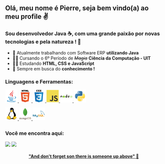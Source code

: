 <h2 align="left">Olá, meu nome é Pierre, seja bem vindo(a) ao meu profile ✌️</h1>
<h3 align="left">Sou desenvolvedor Java ☕, com uma grande paixão por novas tecnologias e pela natureza ! 🌳</h3>

- 💼 Atualmente trabalhando com Software ERP **utilizando Java**
- :mage_man: Cursando o 6º Período de *<s>Magia</s>* **Ciência da Computação - UIT**
- 👨‍💻 Estudando **HTML, CSS e JavaScript**
- 🌟 Sempre em busca do **conhecimento !**


<h3 align="left">Linguagens e Ferramentas:</h3>
<p align="left"> 
<a href="https://www.java.com" target="_blank"> <img src="https://raw.githubusercontent.com/devicons/devicon/master/icons/java/java-original.svg" alt="java" width="40" height="40"/> </a> <a href="https://www.w3.org/html/" target="_blank"> <img src="https://raw.githubusercontent.com/devicons/devicon/master/icons/html5/html5-original-wordmark.svg" alt="html5" width="40" height="40"/> </a> <a href="https://www.w3schools.com/css/" target="_blank"> <img src="https://raw.githubusercontent.com/devicons/devicon/master/icons/css3/css3-original-wordmark.svg" alt="css3" width="40" height="40"/> </a> <a href="https://developer.mozilla.org/en-US/docs/Web/JavaScript" target="_blank"> <img src="https://raw.githubusercontent.com/devicons/devicon/master/icons/javascript/javascript-original.svg" alt="javascript" width="40" height="40"/> </a> <a href="https://nodejs.org" target="_blank"> <img src="https://raw.githubusercontent.com/devicons/devicon/master/icons/nodejs/nodejs-original-wordmark.svg" alt="nodejs" width="40" height="40"/> </a> <a href="https://www.python.org" target="_blank"> <img src="https://raw.githubusercontent.com/devicons/devicon/master/icons/python/python-original.svg" alt="python" width="40" height="40"/> </a> </p> <a href="https://www.linux.org/" target="_blank"> <img src="https://raw.githubusercontent.com/devicons/devicon/master/icons/linux/linux-original.svg" alt="linux" width="40" height="40"/> </a><a href="https://www.mongodb.com/" target="_blank"> <img src="https://raw.githubusercontent.com/devicons/devicon/master/icons/mongodb/mongodb-original-wordmark.svg" alt="mongodb" width="40" height="40"/> </a> <a href="https://www.mysql.com/" target="_blank"> <img src="https://raw.githubusercontent.com/devicons/devicon/master/icons/mysql/mysql-original-wordmark.svg" alt="mysql" width="40" height="40"/> </a> 

##
<h3>Você me encontra aqui: </h3>
<a href="https://www.instagram.com/pierre_ao_2/" target="_blank"><img src="https://img.shields.io/badge/-Instagram-%23E4405F?style=for-the-badge&logo=instagram&logoColor=white" target="_blank"></a>
 <a href="https://www.linkedin.com/in/pierre-campos-dias-38577b165/" target="_blank"><img src="https://img.shields.io/badge/-LinkedIn-%230077B5?style=for-the-badge&logo=linkedin&logoColor=white" target="_blank">

<h4 align="center"> "And don't forget son there is someone up above" 🙌 </h4>
